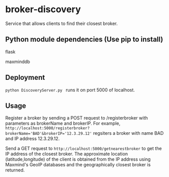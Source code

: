# broker-discovery
Service that allows clients to find their closest broker. 
## Python module dependencies (Use pip to install)
flask

maxminddb
## Deployment 
`python DiscoveryServer.py `
runs it on port 5000 of localhost. 
## Usage 
Register a broker by sending a POST request to /registerbroker with parameters as brokerName and brokerIP. For example,
`http://localhost:5000/registerbroker?brokerName='BAD'&brokerIP='12.3.29.12'` regsiters a broker with name BAD and IP address 12.3.29.12.

Send a GET request to `http://localhost:5000/getnearestbroker` to get the IP address of the closest broker. The approximate location (latitude,longitude) of the client is obtained from the IP address using Maxmind's GeoIP databases and the geographically closest broker is returned.  
